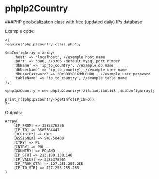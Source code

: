 # phpIp2Country

###PHP geolocalization class with free (updated daily) IPs database

Example code:

    <?
    require('phpip2country.class.php');

    $dbConfigArray = array(
        'host' => 'localhost', //example host name
        'port' => 3306, //3306 -default mysql port number
        'dbName' => 'ip_to_country', //example db name
        'dbUserName' => 'ip_to_country', //example user name
        'dbUserPassword' => 'QrDB9Y8CKMdLDH8Q', //example user password
        'tableName' => 'ip_to_country', //example table name
    );

    $phpIp2Country = new phpIp2Country('213.180.138.148',$dbConfigArray);

    print_r($phpIp2Country->getInfo(IP_INFO));
    ?>

Outputs:

    Array(
        [IP_FROM] => 3585376256
        [IP_TO] => 3585384447
        [REGISTRY] => RIPE
        [ASSIGNED] => 948758400
        [CTRY] => PL
        [CNTRY] => POL
        [COUNTRY] => POLAND
        [IP_STR] => 213.180.138.148
        [IP_VALUE] => 3585378964
        [IP_FROM_STR] => 127.255.255.255
        [IP_TO_STR] => 127.255.255.255
    )
